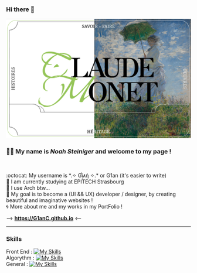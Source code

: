 ### Hi there :raised_hands: 

![Portfolio](https://github.com/G1anC/DESIGNS/blob/main/.github/MonetHome.png)

### :man_student: My name is *Noah Steiniger* and welcome to my page !

<br>

:octocat: My username is  &ast;.✧ Ɠị۸ή ✧.&ast;  or G1an (it's easier to write)
<br> 
:school: I am currently studying at EPITECH Strasbourg
<br>
:penguin: I use Arch btw...
<br>
:bridge_at_night: My goal is to become a (UI && UX) developer / designer, by creating beautiful and imaginative websites !
<br>
:cyclone: More about me and my works in my PortFolio !

-->   **https://G1anC.github.io**   <-- <br>
_______________________________________________________________________________________________________________

### Skills 

Front End : [![My Skills](https://skillicons.dev/icons?i=js,html,css,sass,wordpress,figma)](https://skillicons.dev)<br>
Algorythm : [![My Skills](https://skillicons.dev/icons?i=c,cpp,haskell,py)](https://skillicons.dev)<br>
General : [![My Skills](https://skillicons.dev/icons?i=vscode,clion,bash,arch,linux,docker)](https://skillicons.dev)
